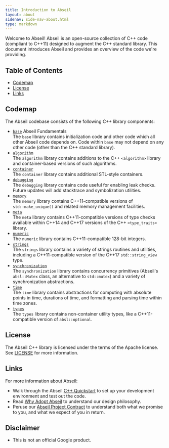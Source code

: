 ```yaml
---
title: Introduction to Abseil
layout: about
sidenav: side-nav-about.html
type: markdown
---
```


Welcome to Abseil! Abseil is an open-source collection of C++ code (compliant to
C++11) designed to augment the C++ standard library. This document introduces
Abseil and provides an overview of the code we're providing.

## Table of Contents

- [Codemap](#codemap)
- [License](#license)
- [Links](#links)

## Codemap

The Abseil codebase consists of the following C++ library components:

* [`base`](https://github.com/abseil/abseil-cpp/tree/master/absl/base) Abseil Fundamentals
  <br /> The `base` library contains initialization code and other code which
  all other Abseil code depends on. Code within `base` may not depend on any
  other code (other than the C++ standard library).
* [`algorithm`](https://github.com/abseil/abseil-cpp/tree/master/absl/algorithm)
  <br /> The `algorithm` library contains additions to the C++ `<algorithm>`
  library and container-based versions of such algorithms.
* [`container`](https://github.com/abseil/abseil-cpp/tree/master/absl/container)
  <br /> The `container` library contains additional STL-style containers.
* [`debugging`](https://github.com/abseil/abseil-cpp/tree/master/absl/debugging)
  <br /> The `debugging` library contains code useful for enabling leak
  checks. Future updates will add stacktrace and symbolization utilities.
* [`memory`](https://github.com/abseil/abseil-cpp/tree/master/absl/memory)
  <br /> The `memory` library contains C++11-compatible versions of
  `std::make_unique()` and related memory management facilities.
* [`meta`](https://github.com/abseil/abseil-cpp/tree/master/absl/meta)
  <br /> The `meta` library contains C++11-compatible versions of type checks
  available within C++14 and C++17 versions of the C++ `<type_traits>` library.
* [`numeric`](https://github.com/abseil/abseil-cpp/tree/master/absl/numeric)
  <br /> The `numeric` library contains C++11-compatible 128-bit integers.
* [`strings`](https://github.com/abseil/abseil-cpp/tree/master/absl/strings)
  <br /> The `strings` library contains a variety of strings routines and
  utilities, including a C++11-compatible version of the C++17
  `std::string_view` type.
* [`synchronization`](https://github.com/abseil/abseil-cpp/tree/master/absl/synchronization)
  <br /> The `synchronization` library contains concurrency primitives (Abseil's
  `absl::Mutex` class, an alternative to `std::mutex`) and a variety of
  synchronization abstractions.
* [`time`](https://github.com/abseil/abseil-cpp/tree/master/absl/time)
  <br /> The `time` library contains abstractions for computing with absolute
  points in time, durations of time, and formatting and parsing time within
  time zones.
* [`types`](https://github.com/abseil/abseil-cpp/tree/master/absl/types)
  <br /> The `types` library contains non-container utility types, like a 
  C++11-compatible version of `absl::optional`.

## License

The Abseil C++ library is licensed under the terms of the Apache
license. See
[LICENSE](https://github.com/abseil/abseil-cpp/blob/master/LICENSE) for more
information.

## Links

For more information about Abseil:

* Walk through the Abseil [C++ Quickstart](/docs/cpp/quickstart) to set up your
  development environment and test out the code.
* Read [Why Adopt Abseil](/about/philosophy) to understand our
  design philosophy.
* Peruse our [Abseil Project Contract](/about/contract) to
  understand both what we promise to you, and what we expect of you in return.

## Disclaimer

*   This is not an official Google product.